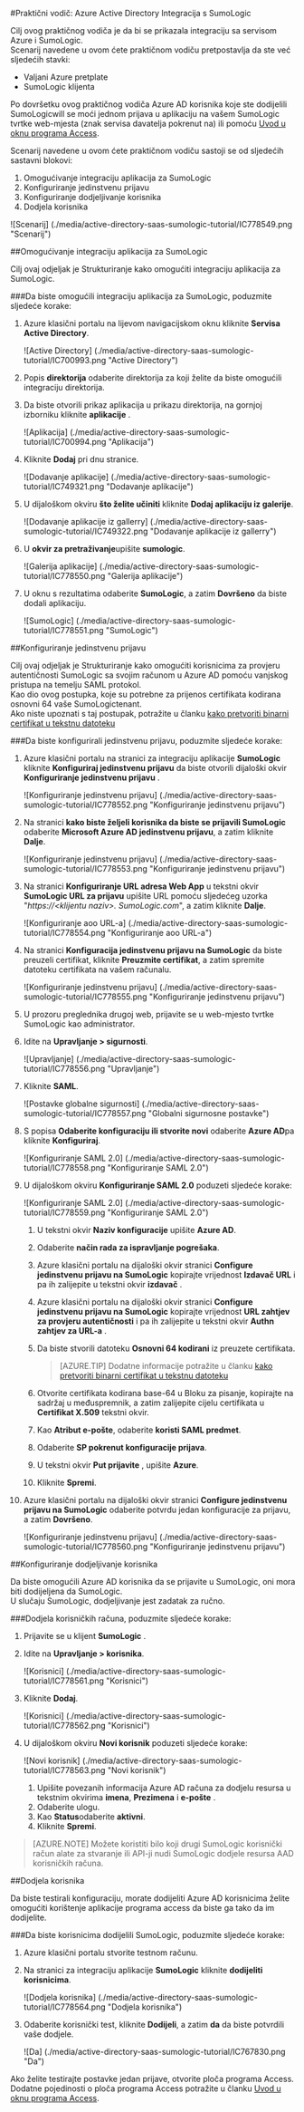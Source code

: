 <properties 
    pageTitle="Praktični vodič: Azure Active Directory Integracija s SumoLogic | Microsoft Azure" 
    description="Saznajte kako koristiti SumoLogic s Azure Active Directory da biste omogućili jedinstvenu prijavu, automatiziranog dodjele resursa i više!" 
    services="active-directory" 
    authors="jeevansd"  
    documentationCenter="na" 
    manager="femila"/>
<tags 
    ms.service="active-directory" 
    ms.devlang="na" 
    ms.topic="article" 
    ms.tgt_pltfrm="na" 
    ms.workload="identity" 
    ms.date="09/11/2016" 
    ms.author="jeedes" />

#<a name="tutorial-azure-active-directory-integration-with-sumologic"></a>Praktični vodič: Azure Active Directory Integracija s SumoLogic
  
Cilj ovog praktičnog vodiča je da bi se prikazala integraciju sa servisom Azure i SumoLogic.  
Scenarij navedene u ovom ćete praktičnom vodiču pretpostavlja da ste već sljedećih stavki:

-   Valjani Azure pretplate
-   SumoLogic klijenta
  
Po dovršetku ovog praktičnog vodiča Azure AD korisnika koje ste dodijelili SumoLogicwill se moći jednom prijava u aplikaciju na vašem SumoLogic tvrtke web-mjesta (znak servisa davatelja pokrenut na) ili pomoću [Uvod u oknu programa Access](active-directory-saas-access-panel-introduction.md).
  
Scenarij navedene u ovom ćete praktičnom vodiču sastoji se od sljedećih sastavni blokovi:

1.  Omogućivanje integraciju aplikacija za SumoLogic
2.  Konfiguriranje jedinstvenu prijavu
3.  Konfiguriranje dodjeljivanje korisnika
4.  Dodjela korisnika

![Scenarij] (./media/active-directory-saas-sumologic-tutorial/IC778549.png "Scenarij")

##<a name="enabling-the-application-integration-for-sumologic"></a>Omogućivanje integraciju aplikacija za SumoLogic
  
Cilj ovaj odjeljak je Strukturiranje kako omogućiti integraciju aplikacija za SumoLogic.

###<a name="to-enable-the-application-integration-for-sumologic-perform-the-following-steps"></a>Da biste omogućili integraciju aplikacija za SumoLogic, poduzmite sljedeće korake:

1.  Azure klasični portalu na lijevom navigacijskom oknu kliknite **Servisa Active Directory**.

    ![Active Directory] (./media/active-directory-saas-sumologic-tutorial/IC700993.png "Active Directory")

2.  Popis **direktorija** odaberite direktorija za koji želite da biste omogućili integraciju direktorija.

3.  Da biste otvorili prikaz aplikacija u prikazu direktorija, na gornjoj izborniku kliknite **aplikacije** .

    ![Aplikacija] (./media/active-directory-saas-sumologic-tutorial/IC700994.png "Aplikacija")

4.  Kliknite **Dodaj** pri dnu stranice.

    ![Dodavanje aplikacije] (./media/active-directory-saas-sumologic-tutorial/IC749321.png "Dodavanje aplikacije")

5.  U dijaloškom okviru **što želite učiniti** kliknite **Dodaj aplikaciju iz galerije**.

    ![Dodavanje aplikacije iz gallerry] (./media/active-directory-saas-sumologic-tutorial/IC749322.png "Dodavanje aplikacije iz gallerry")

6.  U **okvir za pretraživanje**upišite **sumologic**.

    ![Galerija aplikacije] (./media/active-directory-saas-sumologic-tutorial/IC778550.png "Galerija aplikacije")

7.  U oknu s rezultatima odaberite **SumoLogic**, a zatim **Dovršeno** da biste dodali aplikaciju.

    ![SumoLogic] (./media/active-directory-saas-sumologic-tutorial/IC778551.png "SumoLogic")

##<a name="configuring-single-sign-on"></a>Konfiguriranje jedinstvenu prijavu
  
Cilj ovaj odjeljak je Strukturiranje kako omogućiti korisnicima za provjeru autentičnosti SumoLogic sa svojim računom u Azure AD pomoću vanjskog pristupa na temelju SAML protokol.  
Kao dio ovog postupka, koje su potrebne za prijenos certifikata kodirana osnovni 64 vaše SumoLogictenant.  
Ako niste upoznati s taj postupak, potražite u članku [kako pretvoriti binarni certifikat u tekstnu datoteku](http://youtu.be/PlgrzUZ-Y1o)

###<a name="to-configure-single-sign-on-perform-the-following-steps"></a>Da biste konfigurirali jedinstvenu prijavu, poduzmite sljedeće korake:

1.  Azure klasični portalu na stranici za integraciju aplikacije **SumoLogic** kliknite **Konfiguriraj jedinstvenu prijavu** da biste otvorili dijaloški okvir **Konfiguriranje jedinstvenu prijavu** .

    ![Konfiguriranje jedinstvenu prijavu] (./media/active-directory-saas-sumologic-tutorial/IC778552.png "Konfiguriranje jedinstvenu prijavu")

2.  Na stranici **kako biste željeli korisnika da biste se prijavili SumoLogic** odaberite **Microsoft Azure AD jedinstvenu prijavu**, a zatim kliknite **Dalje**.

    ![Konfiguriranje jedinstvenu prijavu] (./media/active-directory-saas-sumologic-tutorial/IC778553.png "Konfiguriranje jedinstvenu prijavu")

3.  Na stranici **Konfiguriranje URL adresa Web App** u tekstni okvir **SumoLogic URL za prijavu** upišite URL pomoću sljedećeg uzorka "*https://\<klijentu naziv\>. SumoLogic.com*", a zatim kliknite **Dalje**.

    ![Konfiguriranje aoo URL-a] (./media/active-directory-saas-sumologic-tutorial/IC778554.png "Konfiguriranje aoo URL-a")

4.  Na stranici **Konfiguracija jedinstvenu prijavu na SumoLogic** da biste preuzeli certifikat, kliknite **Preuzmite certifikat**, a zatim spremite datoteku certifikata na vašem računalu.

    ![Konfiguriranje jedinstvenu prijavu] (./media/active-directory-saas-sumologic-tutorial/IC778555.png "Konfiguriranje jedinstvenu prijavu")

5.  U prozoru preglednika drugoj web, prijavite se u web-mjesto tvrtke SumoLogic kao administrator.

6.  Idite na **Upravljanje \> sigurnosti**.

    ![Upravljanje] (./media/active-directory-saas-sumologic-tutorial/IC778556.png "Upravljanje")

7.  Kliknite **SAML**.

    ![Postavke globalne sigurnosti] (./media/active-directory-saas-sumologic-tutorial/IC778557.png "Globalni sigurnosne postavke")

8.  S popisa **Odaberite konfiguraciju ili stvorite novi** odaberite **Azure AD**pa kliknite **Konfiguriraj**.

    ![Konfiguriranje SAML 2.0] (./media/active-directory-saas-sumologic-tutorial/IC778558.png "Konfiguriranje SAML 2.0")

9.  U dijaloškom okviru **Konfiguriranje SAML 2.0** poduzeti sljedeće korake:

    ![Konfiguriranje SAML 2.0] (./media/active-directory-saas-sumologic-tutorial/IC778559.png "Konfiguriranje SAML 2.0")

    1.  U tekstni okvir **Naziv konfiguracije** upišite **Azure AD**.
    2.  Odaberite **način rada za ispravljanje pogrešaka**.
    3.  Azure klasični portalu na dijaloški okvir stranici **Configure jedinstvenu prijavu na SumoLogic** kopirajte vrijednost **Izdavač URL** i pa ih zalijepite u tekstni okvir **izdavač** .
    4.  Azure klasični portalu na dijaloški okvir stranici **Configure jedinstvenu prijavu na SumoLogic** kopirajte vrijednost **URL zahtjev za provjeru autentičnosti** i pa ih zalijepite u tekstni okvir **Authn zahtjev za URL-a** .
    5.  Da biste stvorili datoteku **Osnovni 64 kodirani** iz preuzete certifikata.  

        >[AZURE.TIP] Dodatne informacije potražite u članku [kako pretvoriti binarni certifikat u tekstnu datoteku](http://youtu.be/PlgrzUZ-Y1o)

    6.  Otvorite certifikata kodirana base-64 u Bloku za pisanje, kopirajte na sadržaj u međuspremnik, a zatim zalijepite cijelu certifikata u **Certifikat X.509** tekstni okvir.
    7.  Kao **Atribut e-pošte**, odaberite **koristi SAML predmet**.
    8.  Odaberite **SP pokrenut konfiguracije prijava**.
    9.  U tekstni okvir **Put prijavite** , upišite **Azure**.
    10. Kliknite **Spremi**.

10. Azure klasični portalu na dijaloški okvir stranici **Configure jedinstvenu prijavu na SumoLogic** odaberite potvrdu jedan konfiguracije za prijavu, a zatim **Dovršeno**.

    ![Konfiguriranje jedinstvenu prijavu] (./media/active-directory-saas-sumologic-tutorial/IC778560.png "Konfiguriranje jedinstvenu prijavu")

##<a name="configuring-user-provisioning"></a>Konfiguriranje dodjeljivanje korisnika
  
Da biste omogućili Azure AD korisnika da se prijavite u SumoLogic, oni mora biti dodijeljena da SumoLogic.  
U slučaju SumoLogic, dodjeljivanje jest zadatak za ručno.

###<a name="to-provision-a-user-accounts-perform-the-following-steps"></a>Dodjela korisničkih računa, poduzmite sljedeće korake:

1.  Prijavite se u klijent **SumoLogic** .

2.  Idite na **Upravljanje \> korisnika**.

    ![Korisnici] (./media/active-directory-saas-sumologic-tutorial/IC778561.png "Korisnici")

3.  Kliknite **Dodaj**.

    ![Korisnici] (./media/active-directory-saas-sumologic-tutorial/IC778562.png "Korisnici")

4.  U dijaloškom okviru **Novi korisnik** poduzeti sljedeće korake:

    ![Novi korisnik] (./media/active-directory-saas-sumologic-tutorial/IC778563.png "Novi korisnik")

    1.  Upišite povezanih informacija Azure AD računa za dodjelu resursa u tekstnim okvirima **imena**, **Prezimena** i **e-pošte** .
    2.  Odaberite ulogu.
    3.  Kao **Status**odaberite **aktivni**.
    4.  Kliknite **Spremi**.

>[AZURE.NOTE] Možete koristiti bilo koji drugi SumoLogic korisnički račun alate za stvaranje ili API-ji nudi SumoLogic dodjele resursa AAD korisničkih računa.

##<a name="assigning-users"></a>Dodjela korisnika
  
Da biste testirali konfiguraciju, morate dodijeliti Azure AD korisnicima želite omogućiti korištenje aplikacije programa access da biste ga tako da im dodijelite.

###<a name="to-assign-users-to-sumologic-perform-the-following-steps"></a>Da biste korisnicima dodijelili SumoLogic, poduzmite sljedeće korake:

1.  Azure klasični portalu stvorite testnom računu.

2.  Na stranici za integraciju aplikacije **SumoLogic** kliknite **dodijeliti korisnicima**.

    ![Dodjela korisnika] (./media/active-directory-saas-sumologic-tutorial/IC778564.png "Dodjela korisnika")

3.  Odaberite korisnički test, kliknite **Dodijeli**, a zatim **da** da biste potvrdili vaše dodjele.

    ![Da] (./media/active-directory-saas-sumologic-tutorial/IC767830.png "Da")
  
Ako želite testirajte postavke jedan prijave, otvorite ploča programa Access. Dodatne pojedinosti o ploča programa Access potražite u članku [Uvod u oknu programa Access](active-directory-saas-access-panel-introduction.md).